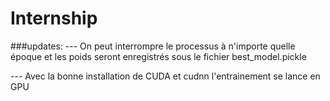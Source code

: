 # Internship
###updates:
--- On peut interrompre le processus à n'importe quelle époque et les poids seront enregistrés sous le fichier best_model.pickle

--- Avec la bonne installation de CUDA et cudnn l'entrainement se lance en GPU